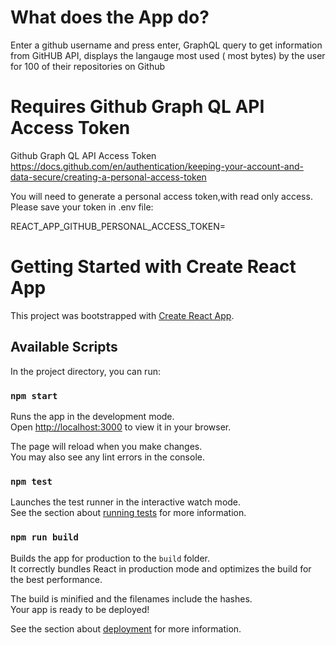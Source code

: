 # What does the App do?

Enter a github username and press enter, GraphQL query to get information from GitHUB API,
displays the langauge most used ( most bytes) by the user for 100 of their repositories on Github

# Requires Github Graph QL API Access Token

Github Graph QL API Access Token
https://docs.github.com/en/authentication/keeping-your-account-and-data-secure/creating-a-personal-access-token

You will need to generate a personal access token,with read only access.
Please save your token in .env file:

REACT_APP_GITHUB_PERSONAL_ACCESS_TOKEN=<your personal access token>


# Getting Started with Create React App

This project was bootstrapped with [Create React App](https://github.com/facebook/create-react-app).

## Available Scripts

In the project directory, you can run:

### `npm start`

Runs the app in the development mode.\
Open [http://localhost:3000](http://localhost:3000) to view it in your browser.

The page will reload when you make changes.\
You may also see any lint errors in the console.

### `npm test`

Launches the test runner in the interactive watch mode.\
See the section about [running tests](https://facebook.github.io/create-react-app/docs/running-tests) for more information.

### `npm run build`

Builds the app for production to the `build` folder.\
It correctly bundles React in production mode and optimizes the build for the best performance.

The build is minified and the filenames include the hashes.\
Your app is ready to be deployed!

See the section about [deployment](https://facebook.github.io/create-react-app/docs/deployment) for more information.
